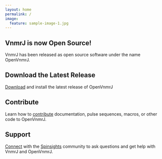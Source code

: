 ```yaml
---
layout: home
permalink: /
image:
  feature: sample-image-1.jpg
---
```


<div class="tiles">

<div class="tile">
  <h2 class="post-title">VnmrJ is now Open Source!</h2>
  <p class="post-excerpt">VnmrJ has been released as open source software under the name OpenVnmrJ.</p>
</div><!-- /.tile -->

<div class="tile">
  <h2 class="post-title">Download the Latest Release</h2>
  <p class="post-excerpt"><a href="{{site.baseurl}}Downloading/">Download</a> and install the latest release of OpenVnmrJ</p>
</div><!-- /.tile -->

<div class="tile">
  <h2 class="post-title">Contribute</h2>
  <p class="post-excerpt">Learn how to <a href="{{site.baseurl}}Contributing/">contribute</a> documentation, pulse sequences, macros, or other code to OpenVnmrJ.</p>
</div><!-- /.tile -->

<div class="tile">
  <h2 class="post-title">Support</h2>
<p class="post-excerpt"><a href="http://spinsights.chem.agilent.com">Connect</a> with the <a href="https://spinsights.chem.agilent.com">Spinsights</a> community to ask questions and get help with VnmrJ and OpenVnmrJ.</p>
</div><!-- /.tile -->

</div><!-- /.tiles -->
